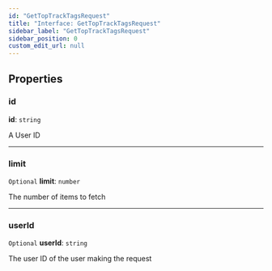 ```yaml
---
id: "GetTopTrackTagsRequest"
title: "Interface: GetTopTrackTagsRequest"
sidebar_label: "GetTopTrackTagsRequest"
sidebar_position: 0
custom_edit_url: null
---
```


## Properties

### id

 **id**: `string`

A User ID

___

### limit

 `Optional` **limit**: `number`

The number of items to fetch

___

### userId

 `Optional` **userId**: `string`

The user ID of the user making the request
